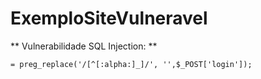 # ExemploSiteVulneravel


**  Vulnerabilidade SQL Injection: **

```
= preg_replace('/[^[:alpha:]_]/', '',$_POST['login']);
```

